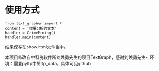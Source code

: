 ﻿# 使用方式
    from text_grapher import *
    content = '你要分析的文本'
    handler = CrimeMining()
    handler.main(content)
结果保存在show.html文件当中。　　

本项目修改自中科院软件所刘焕勇先生的项目TextGraph，感谢刘焕勇先生~
环境：需要pyltp中的ltp_data，具体可见github